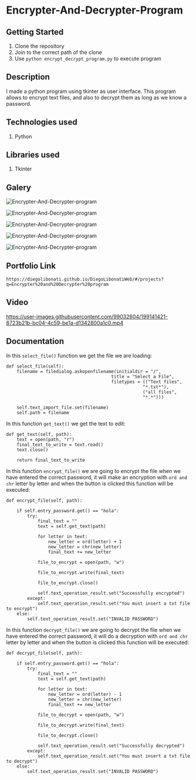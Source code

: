 # Encrypter-And-Decrypter-Program

## Getting Started

1. Clone the repository
2. Join to the correct path of the clone
3. Use `python encrypt_decrypt_program.py` to execute program

## Description

I made a python program using tkinter as user interface. This program allows to encrypt text files, and also to decrypt them as long as we know a password.

## Technologies used

1. Python

## Libraries used

1. Tkinter

## Galery

![Encrypter-And-Decrypter-program](https://raw.githubusercontent.com/DiegoLibonati/DiegoLibonatiWeb/main/data/projects/Python/Imagenes/encranddecr-0.jpg)

![Encrypter-And-Decrypter-program](https://raw.githubusercontent.com/DiegoLibonati/DiegoLibonatiWeb/main/data/projects/Python/Imagenes/encranddecr-1.jpg)

![Encrypter-And-Decrypter-program](https://raw.githubusercontent.com/DiegoLibonati/DiegoLibonatiWeb/main/data/projects/Python/Imagenes/encranddecr-2.jpg)

![Encrypter-And-Decrypter-program](https://raw.githubusercontent.com/DiegoLibonati/DiegoLibonatiWeb/main/data/projects/Python/Imagenes/encranddecr-3.jpg)

![Encrypter-And-Decrypter-program](https://raw.githubusercontent.com/DiegoLibonati/DiegoLibonatiWeb/main/data/projects/Python/Imagenes/encranddecr-4.jpg)

## Portfolio Link

`https://diegolibonati.github.io/DiegoLibonatiWeb/#/projects?q=Encrypter%20and%20Decrypter%20program`

## Video

https://user-images.githubusercontent.com/99032604/199141421-8723b21b-bc04-4c59-be1a-d1342800a1c0.mp4

## Documentation

In this `select_file()` function we get the file we are loading:

```
def select_file(self):
    filename = filedialog.askopenfilename(initialdir = "/",
                                        title = "Select a File",
                                        filetypes = (("Text files",
                                                    "*.txt*"),
                                                    ("all files",
                                                    "*.*")))

    self.text_import_file.set(filename)
    self.path = filename
```

In this function `get_text()` we get the text to edit:

```
def get_text(self, path):
    text = open(path, "r")
    final_text_to_write = text.read()
    text.close()

    return final_text_to_write
```

In this function `encrypt_file()` we are going to encrypt the file when we have entered the correct password, it will make an encryption with `ord and chr` letter by letter and when the button is clicked this function will be executed:

```
def encrypt_file(self, path):

    if self.entry_password.get() == "hola":
        try:
            final_text = ""
            text = self.get_text(path)

            for letter in text:
                new_letter = ord(letter) + 1
                new_letter = chr(new_letter)
                final_text += new_letter

            file_to_encrypt = open(path, "w")

            file_to_encrypt.write(final_text)

            file_to_encrypt.close()

            self.text_operation_result.set("Successfully encrypted")
        except:
            self.text_operation_result.set("You must insert a txt file to encrypt")
    else:
        self.text_operation_result.set("INVALID PASSWORD")
```

In this function `decrypt_file()` we are going to decrypt the file when we have entered the correct password, it will do a decryption with `ord and chr` letter by letter and when the button is clicked this function will be executed:

```
def decrypt_file(self, path):

    if self.entry_password.get() == "hola":
        try:
            final_text = ""
            text = self.get_text(path)

            for letter in text:
                new_letter = ord(letter) - 1
                new_letter = chr(new_letter)
                final_text += new_letter

            file_to_decrypt = open(path, "w")

            file_to_decrypt.write(final_text)

            file_to_decrypt.close()

            self.text_operation_result.set("Successfully decrypted")
        except:
            self.text_operation_result.set("You must insert a txt file to decrypt")
    else:
        self.text_operation_result.set("INVALID PASSWORD")
```
